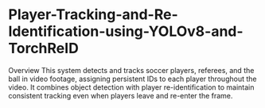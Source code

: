 # Player-Tracking-and-Re-Identification-using-YOLOv8-and-TorchReID
Overview
This system detects and tracks soccer players, referees, and the ball in video footage, assigning persistent IDs to each player throughout the video. It combines object detection with player re-identification to maintain consistent tracking even when players leave and re-enter the frame.
